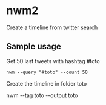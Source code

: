 nwm2
====

Create a timeline from twitter search

## Sample usage

Get 50 last tweets with hashtag #toto

    nwm --query "#toto" --count 50

Create the timeline in folder toto

  nwm --tag toto --output toto
